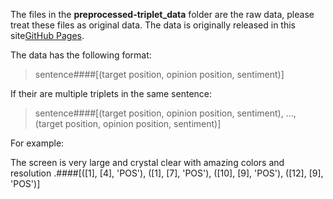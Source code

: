 The files in the **preprocessed-triplet_data** folder are the raw data, please treat these files as original data.
The data is originally released in this site[GitHub Pages](https://github.com/xuuuluuu/SemEval-Triplet-data).

The data has the following format: 

> sentence####[(target position, opinion position, sentiment)]

If their are multiple triplets in the same sentence:

> sentence####[(target position, opinion position, sentiment), ..., (target position, opinion position, sentiment)]

For example:

The screen is very large and crystal clear with amazing colors and resolution .####[([1], [4], 'POS'), ([1], [7], 'POS'), ([10], [9], 'POS'), ([12], [9], 'POS')]
